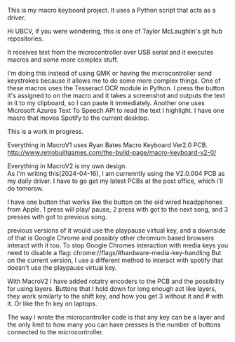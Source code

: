This is my macro keyboard project. It uses a Python script that acts as a driver.

Hi UBCV, if you were wondering, this is one of Taylor McLaughlin's git hub repositories.

It receives text from the microcontroller over USB serial and it executes macros and some more complex stuff.

I'm doing this instead of using QMK or having the microcontroller send keystrokes because it allows me to do some more complex things.
One of these macros uses the Tesseract OCR module in Python. I press the button it's assigned to on the macro and it takes a screenshot and outputs the text in it to my clipboard, so I can paste it immediately.
Another one uses Microsoft Azures Text To Speech API to read the text I highlight.
I have one macro that moves Spotify to the current desktop.

This is a work in progress.

Everything in MacroV1 uses Ryan Bates Macro Keyboard Ver2.0 PCB.
http://www.retrobuiltgames.com/the-build-page/macro-keyboard-v2-0/  

Everything in MacroV2 is my own design.  
As I'm writing this(2024-04-16), I am currenntly using the V2.0.004 PCB as my daily driver.
I have to go get my latest PCBs at the post office, which i'll do tomorow.

I  have one button that works like the button on the old wired headpphones from Apple.
1 press will play/ pause, 2 press with got to the next song, and 3 presses with got to previous song.

previous versions of it would use the playpause virtual key, and a downside of that is Google Chrome and possibly other chromium based browsers interact with it too. To stop Google Chromes interaction with media keys you need to disable a flag: chrome://flags/#hardware-media-key-handling
But on the current version, I use a different method to interact with spotify that doesn't use the playpause virtual key.

With MacroV2 I have added rotatry encoders to the PCB and the possibility for using layers.
Buttons that I hold down for long enough act like layers, they work similarly to the shift key, and how you get 3 without it and # with it.
Or like the fn key on laptops.

The way I wrote the microcontroller code is that any key can be a layer and the only limit to how many you can have presses is the number of buttons connected to the microcontroller.


